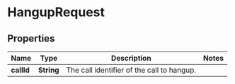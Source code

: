 

# HangupRequest


## Properties

| Name | Type | Description | Notes |
|------------ | ------------- | ------------- | -------------|
|**callId** | **String** | The call identifier of the call to hangup. |  |



